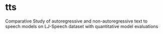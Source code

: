 # tts
Comparative Study of autoregressive and non-autoregressive text to speech models on LJ-Speech dataset with quantitative model evaluations
